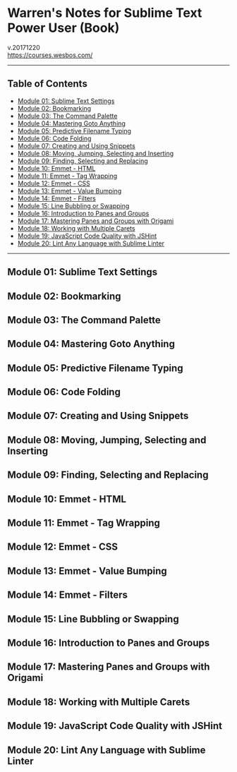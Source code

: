 # Warren's Notes for Sublime Text Power User (Book)
v.20171220\
https://courses.wesbos.com/

---
## Table of Contents
* [Module 01: Sublime Text Settings]()
* [Module 02: Bookmarking]()
* [Module 03: The Command Palette]()
* [Module 04: Mastering Goto Anything]()
* [Module 05: Predictive Filename Typing]()
* [Module 06: Code Folding]()
* [Module 07: Creating and Using Snippets]()
* [Module 08: Moving, Jumping, Selecting and Inserting]()
* [Module 09: Finding, Selecting and Replacing]()
* [Module 10: Emmet - HTML]()
* [Module 11: Emmet - Tag Wrapping]()
* [Module 12: Emmet - CSS]()
* [Module 13: Emmet - Value Bumping]()
* [Module 14: Emmet - Filters]()
* [Module 15: Line Bubbling or Swapping]()
* [Module 16: Introduction to Panes and Groups]()
* [Module 17: Mastering Panes and Groups with Origami]()
* [Module 18: Working with Multiple Carets]()
* [Module 19: JavaScript Code Quality with JSHint]()
* [Module 20: Lint Any Language with Sublime Linter]()
---

## Module 01: Sublime Text Settings

## Module 02: Bookmarking

## Module 03: The Command Palette

## Module 04: Mastering Goto Anything

## Module 05: Predictive Filename Typing

## Module 06: Code Folding

## Module 07: Creating and Using Snippets

## Module 08: Moving, Jumping, Selecting and Inserting

## Module 09: Finding, Selecting and Replacing

## Module 10: Emmet - HTML

## Module 11: Emmet - Tag Wrapping

## Module 12: Emmet - CSS

## Module 13: Emmet - Value Bumping

## Module 14: Emmet - Filters

## Module 15: Line Bubbling or Swapping

## Module 16: Introduction to Panes and Groups

## Module 17: Mastering Panes and Groups with Origami

## Module 18: Working with Multiple Carets

## Module 19: JavaScript Code Quality with JSHint

## Module 20: Lint Any Language with Sublime Linter
